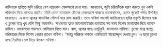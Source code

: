 নাবিলাকে ছবিতে জুলি চরিত্রে বেশ ন্যাচারাল মেকআপে দেখা যায়। জানালেন, জুলি চরিত্রটিকে ধারণ করতে খুব একটা পরিবর্তন নিয়ে আসতে হয়নি। তিনি যেমন ন্যাচারাল টোনের মেকআপে থাকতে ভালোবাসেন, তেমন লুকেই পর্দায় উপস্থিত হয়েছেন। এ জন্য ত্বকের স্বাভাবিক সৌন্দর্য ধরে রাখা জরুরি। তবে নাবিলা আগেই জানিয়েছেন ছবির প্রস্তুতি হিসেবে ত্বক ও চুলের যত্নে খুব বেশি কিছু করেননি। সাধারণত ত্বকে ময়েশ্চারাইজার ব্যবহারে সব সময় বিশেষ মনোযোগ দিয়ে থাকেন নাবিলা। মাঝেমধ্যে পারলারে ফেসিয়াল নিতে যান। ব্যস, ত্বকের যত্নে এতটুকুই, জানালেন নাবিলা। চুলের যত্নে স্ক্যাল্প পরিষ্কারের দিকে বিশেষ খেয়াল রাখেন নাবিলা। ‘স্ক্যাল্প পরিষ্কার থাকলে এমনিতেই স্বাস্থ্যোজ্জ্বল দেখায় চুল।’এ ছাড়া চুলের যত্নে নিয়মিত তেল দিয়ে থাকেন নাবিলা।
